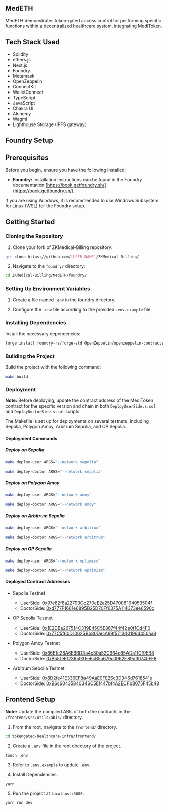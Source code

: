 ## MedETH

MedETH demonstrates token-gated access control for performing specific functions within a decentralized healthcare system, integrating MediToken.

## Tech Stack Used

* Solidity
* ethers.js
* Next.js
* Foundry
* Metamask
* OpenZeppelin
* ConnectKit
* WalletConnect
* TypeScript
* JavaScript
* Chakra UI
* Alchemy
* Wagmi
* Lighthouse Storage (IPFS gateway)

## Foundry Setup

## Prerequisites

Before you begin, ensure you have the following installed:

* **Foundry:** Installation instructions can be found in the Foundry documentation [https://book.getfoundry.sh/](https://book.getfoundry.sh/).

If you are using Windows, it is recommended to use Windows Subsystem for Linux (WSL) for the Foundry setup.

## Getting Started

### Cloning the Repository

1. Clone your fork of ZKMedical-Billing repository:

```bash
git clone https://github.com/[USER_NAME]/ZKMedical-Billing/
```

2. Navigate to the `foundry/` directory:

```bash
cd ZKMedical-Billing/MedETH/foundry/
```

### Setting Up Environment Variables

1. Create a file named `.env` in the foundry directory.

2. Configure the `.env` file according to the provided `.env.example` file.

### Installing Dependencies

Install the necessary dependencies:

```bash
forge install foundry-rs/forge-std OpenZeppelin/openzeppelin-contracts --no-commit
```

### Building the Project

Build the project with the following command:

```bash
make build
```

### Deployment

**Note:** Before deploying, update the contract address of the MediToken contract for the specific version and chain in both `DeployUserSide.s.sol` and `DeployDoctorSide.s.sol` scripts.

The Makefile is set up for deployments on several testnets, including Sepolia, Polygon Amoy, Arbitrum Sepolia, and OP Sepolia.

#### Deployment Commands

##### Deploy on Sepolia

```bash
make deploy-user ARGS="--network sepolia"
```

```bash
make deploy-doctor ARGS="--network sepolia"
```

##### Deploy on Polygon Amoy

```bash
make deploy-user ARGS="--network amoy"
```

```bash
make deploy-doctor ARGS="--network amoy"
```

##### Deploy on Arbitrum Sepolia

```bash
make deploy-user ARGS="--network arbitrum"
```

```bash
make deploy-doctor ARGS="--network arbitrum"
```

##### Deploy on OP Sepolia

```bash
make deploy-user ARGS="--network optimism"
```

```bash
make deploy-doctor ARGS="--network optimism"
```


#### Deployed Contract Addresses

* Sepolia Testnet
    - UserSide: [0x97e82f8a22793Cc270eE2a25D47006194053504f](https://sepolia.etherscan.io/address/0x97e82f8a22793Cc270eE2a25D47006194053504f)  
    - DoctorSide: [0xd777F1661e6895B25D70Ff6375A114373ee6590c](https://sepolia.etherscan.io/address/0xd777F1661e6895B25D70Ff6375A114373ee6590c)

* OP Sepolia Testnet
    - UserSide: [0x1E2DBa267514C319E45C5E867f44f42e0f1Cd4F0](https://sepolia-optimism.etherscan.io/address/0x1E2DBa267514C319E45C5E867f44f42e0f1Cd4F0)
    - DoctorSide: [0x77C5f60D10625Bb80DecA89f5713d01964450aa8](https://sepolia-optimism.etherscan.io/address/0x77C5f60D10625Bb80DecA89f5713d01964450aa8)

* Polygon Amoy Testnet
    - UserSide: [0x66E1e28A6E6BD3a4c30a53C964e65ADa11Cf9EB8](https://amoy.polygonscan.com/address/0x66E1e28A6E6BD3a4c30a53C964e65ADa11Cf9EB8)  
    - DoctorSide: [0xB551eE1236593Fe6cB5a679c0962E89d30740FF8](https://amoy.polygonscan.com/address/0xB551eE1236593Fe6cB5a679c0962E89d30740FF8)
      
* Arbitrum Sepolia Testnet
    - UserSide: [0x8D2fe41E336EF8a49AaE0FE26c3D346d7618541e](https://sepolia.arbiscan.io/address/0x8D2fe41E336EF8a49AaE0FE26c3D346d7618541e)
    - DoctorSide: [0xB6c60435840346C5Ef447bf4A2ECFbB075F45b48](https://sepolia.arbiscan.io/address/0xB6c60435840346C5Ef447bf4A2ECFbB075F45b48)

## Frontend Setup

**Note:** Update the compiled ABIs of both the contracts in the `/frontend/src/utils/abis/` directory.

1. From the root, navigate to the `frontend/` directory.

```bash
cd tokengated-healthcare-infra/frontend/
```

2. Create a `.env` file in the root directory of the project.

```
touch .env
```

3. Refer to `.env.example` to update `.env`.

4. Install Dependencies.

```
yarn
```

5. Run the project at `localhost:3000`.

```
yarn run dev
```

